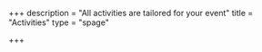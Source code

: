 +++
description = "All activities are tailored for your event"
title = "Activities"
type = "spage"

+++
